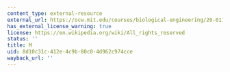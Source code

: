 ```yaml
---
content_type: external-resource
external_url: https://ocw.mit.edu/courses/biological-engineering/20-011j-statistical-thermodynamics-of-biomolecular-systems-be-011j-spring-2004/simulations/rand2d.m
has_external_license_warning: true
license: https://en.wikipedia.org/wiki/All_rights_reserved
status: ''
title: M
uid: 8d10c31c-412e-4c9b-80c0-4d962c974cce
wayback_url: ''
---
```

